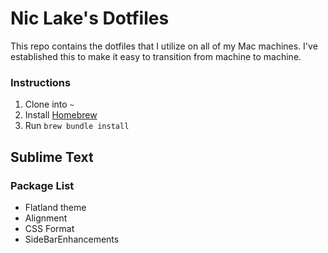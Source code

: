 # Nic Lake's Dotfiles

This repo contains the dotfiles that I utilize on all of my Mac machines. I've established this to make it easy to transition from machine to machine.

### Instructions

1. Clone into `~`
2. Install [Homebrew](https://brew.sh/)
3. Run `brew bundle install`

## Sublime Text

### Package List

- Flatland theme
- Alignment
- CSS Format
- SideBarEnhancements